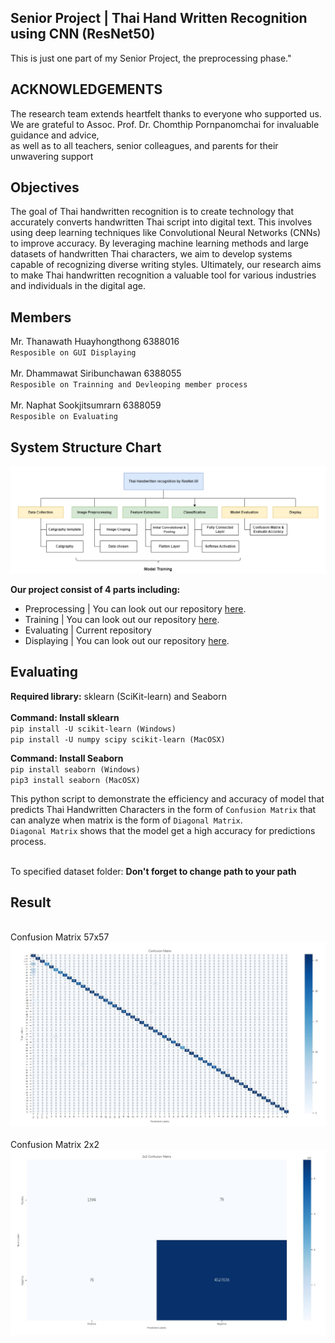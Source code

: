## Senior Project | Thai Hand Written Recognition using CNN (ResNet50)
This is just one part of my Senior Project, the preprocessing phase."

## ACKNOWLEDGEMENTS
The research team extends heartfelt thanks to everyone who supported us. 
<br> We are grateful to Assoc. Prof. Dr. Chomthip Pornpanomchai for invaluable guidance and advice, 
<br> as well as to all teachers, senior colleagues, and parents for their unwavering support

## Objectives
The goal of Thai handwritten recognition is to create technology that accurately converts handwritten Thai script into digital text. This involves using deep learning techniques like Convolutional Neural Networks (CNNs) to improve accuracy. By leveraging machine learning methods and large datasets of handwritten Thai characters, we aim to develop systems capable of recognizing diverse writing styles. Ultimately, our research aims to make Thai handwritten recognition a valuable tool for various industries and individuals in the digital age.

## Members
Mr. Thanawath 		Huayhongthong		6388016 
<br> `Resposible on GUI Displaying`
<br><br>
Mr. Dhammawat		Siribunchawan		6388055
<br> `Resposible on Trainning and Devleoping member process`
<br><br>
Mr. Naphat			Sookjitsumrarn		6388059
<br> `Resposible on Evaluating`

## System Structure Chart
<img src="System Structure Chart.png" alt="SystemArc"> <br>

**Our project consist of 4 parts including:** <br>
- Preprocessing |  You can look out our repository  [here](https://github.com/J1gsaww/SeniorProject_Part1_Data-Preprocessing.git). <br>
- Training | You can look out our repository  [here](https://github.com/J1gsaww/SeniorProject_Part2_Train_ThaiHandWritten-Recognition-with-ResNet-50.git). <br>
- Evaluating | Current repository <br>
- Displaying | You can look out our repository [here](https://github.com/J1gsaww/SeniorProject_SeniorProject_Part4_GUI-Demo.git). <br>

## Evaluating
**Required library:** sklearn (SciKit-learn) and Seaborn<br>
<br> **Command: Install sklearn** <br>`pip install -U scikit-learn (Windows)`
<br>`pip install -U numpy scipy scikit-learn (MacOSX)`

**Command: Install Seaborn** <br>`pip install seaborn (Windows)`
<br>`pip3 install seaborn (MacOSX)`

This python script to demonstrate the efficiency and accuracy of model that predicts Thai Handwritten Characters in the form of `Confusion Matrix` that can analyze when matrix is the form of `Diagonal Matrix`.
<br>`Diagonal Matrix` shows that the model get a high accuracy for predictions process.

<br>To specified dataset folder: **Don't forget to change path to your path**

## Result
<br>Confusion Matrix 57x57
<img src="Matrix57x57.jpg" alt="Matrix57"> <br>
<br>Confusion Matrix 2x2
<img src="Matrix2x2.jpg" alt="Matrix2"> <br>


